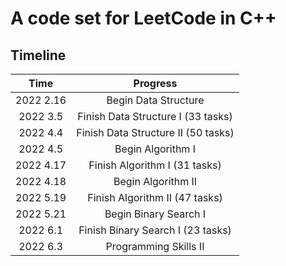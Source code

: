 # A code set for LeetCode in C++

## Timeline

| Time | Progress |
| :---: | :---: |
| 2022 2.16 | Begin Data Structure|
| 2022 3.5 | Finish Data Structure I (33 tasks) |
| 2022 4.4 | Finish Data Structure II (50 tasks) |
| 2022 4.5 | Begin Algorithm I |
| 2022 4.17 | Finish Algorithm I (31 tasks) |
| 2022 4.18 | Begin Algorithm II |
| 2022 5.19 | Finish Algorithm II (47 tasks) |
| 2022 5.21 | Begin Binary Search I |
| 2022 6.1 | Finish Binary Search I (23 tasks) |
| 2022 6.3 | Programming Skills II |
